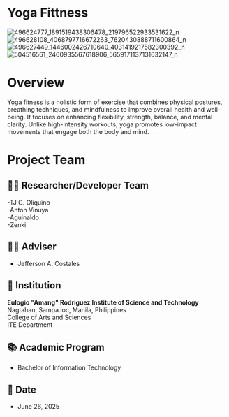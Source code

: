 <h1>Yoga Fittness</h1>

![496624777_1891519438306478_219796522933531622_n](https://github.com/user-attachments/assets/960fb9f9-f7e3-4a26-819f-949825d2be40)
![496628108_4068797716672263_7620430888711600864_n](https://github.com/user-attachments/assets/933fbe55-084d-4c65-ad0a-47ea8d153ac8)
![496627449_1446002426710640_4031419217582300392_n](https://github.com/user-attachments/assets/9e05d4e9-9220-49af-851e-e93174d13a93)
![504516561_2460935567618906_5659171137131632147_n](https://github.com/user-attachments/assets/5b922c81-018b-42a9-9d9a-894a092a986e)

<h1>Overview</h1>
Yoga fitness is a holistic form of exercise that combines physical postures, breathing techniques, and mindfulness to improve overall health and well-being. It focuses on enhancing flexibility, strength, balance, and mental clarity. Unlike high-intensity workouts, yoga promotes low-impact movements that engage both the body and mind.




# Project Team

## 🧑‍💻 Researcher/Developer Team
-TJ G. Oliquino<br>
-Anton Vinuya<br>
-Aguinaldo<br>
-Zenki<br>

## 👨‍🏫 Adviser
- Jefferson A. Costales  

## 🏫 Institution
**Eulogio "Amang" Rodriguez Institute of Science and Technology**  
Nagtahan, Sampa.loc, Manila, Philippines  
College of Arts and Sciences  
ITE Department  

## 📚 Academic Program
- Bachelor of Information Technology

## 📅 Date
- June 26, 2025
